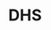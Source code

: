 ---
# This topic lives at
# https://digital.gov/topics/dhs

# Topic Title
title: "DHS"

# description — keep it short and clear
summary: ""

# Weight
weight: 1

# For more information on managing topics,
# see https://github.com/GSA/digitalgov.gov/wiki/topics
---